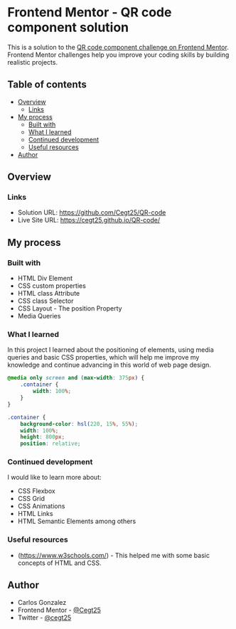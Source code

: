 # Frontend Mentor - QR code component solution

This is a solution to the [QR code component challenge on Frontend Mentor](https://www.frontendmentor.io/challenges/qr-code-component-iux_sIO_H). Frontend Mentor challenges help you improve your coding skills by building realistic projects. 

## Table of contents

- [Overview](#overview)
  - [Links](#links)
- [My process](#my-process)
  - [Built with](#built-with)
  - [What I learned](#what-i-learned)
  - [Continued development](#continued-development)
  - [Useful resources](#useful-resources)
- [Author](#author)

## Overview

### Links

- Solution URL: https://github.com/Cegt25/QR-code
- Live Site URL: https://cegt25.github.io/QR-code/

## My process

### Built with

- HTML Div Element
- CSS custom properties
- HTML class Attribute
- CSS class Selector
- CSS Layout - The position Property
- Media Queries



### What I learned

In this project I learned about the positioning of elements, using media queries and basic CSS properties, which will help me improve my knowledge and continue advancing in this world of web page design.

```css
@media only screen and (max-width: 375px) {
    .container {
        width: 100%;
    }    
}

.container {
    background-color: hsl(220, 15%, 55%);
    width: 100%;
    height: 800px;
    position: relative;
```


### Continued development

I would like to learn more about:
- CSS Flexbox
- CSS Grid
- CSS Animations
- HTML Links
- HTML Semantic Elements
among others

### Useful resources

- (https://www.w3schools.com/) - This helped me with some basic concepts of HTML and CSS.

## Author

- Carlos Gonzalez
- Frontend Mentor - [@Cegt25](https://www.frontendmentor.io/profile/Cegt25)
- Twitter - [@cegt25](https://www.twitter.com/cegt25)